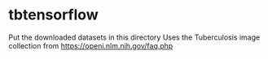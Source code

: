 # tbtensorflow
Put the downloaded datasets in this directory
Uses the Tuberculosis image collection from https://openi.nlm.nih.gov/faq.php
